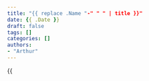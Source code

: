```yaml
---
title: "{{ replace .Name "-" " " | title }}"
date: {{ .Date }}
draft: false
tags: []
categories: []
authors:
- "Arthur"
---
```


{{<audio src="audios/here_after_us.mp3" caption="《后来的我们 - 五月天》" >}}
